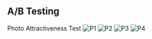 A/B Testing
----------------
Photo Attractiveness Test
![P1](https://user-images.githubusercontent.com/77845862/122633268-d98cfc00-d101-11eb-8475-9106528c6283.JPG)
![P2](https://user-images.githubusercontent.com/77845862/122633269-dabe2900-d101-11eb-8390-f9c71deabb6d.JPG)
![P3](https://user-images.githubusercontent.com/77845862/122633270-dbef5600-d101-11eb-9d00-a7e6c2e313e8.JPG)
![P4](https://user-images.githubusercontent.com/77845862/122633271-dd208300-d101-11eb-97ed-a561d80c5aff.JPG)
